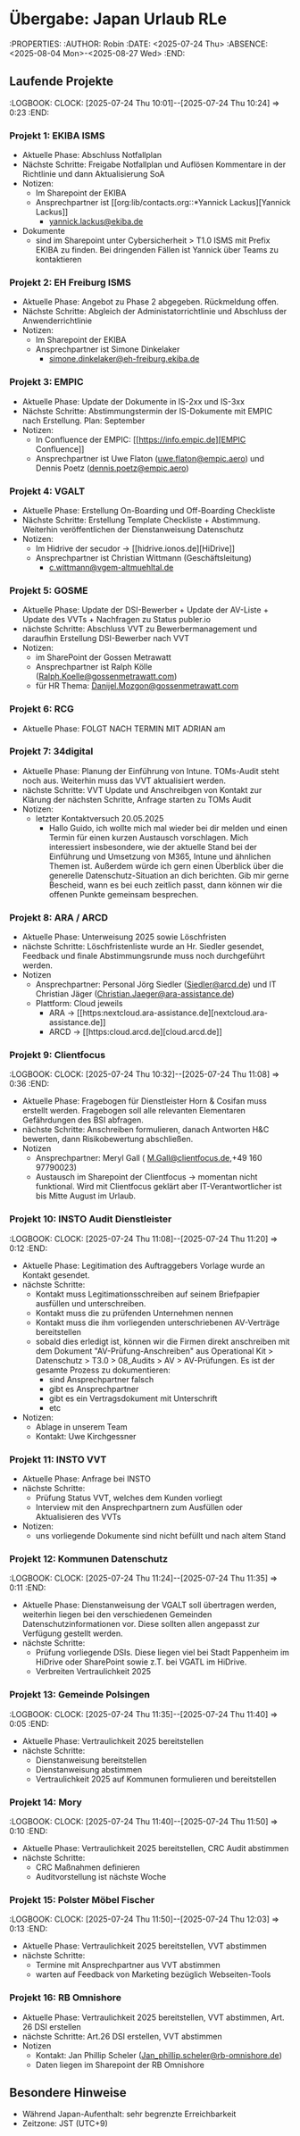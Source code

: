 # Übergabe: Japan Urlaub RLe
:PROPERTIES:
:AUTHOR: Robin
:DATE: <2025-07-24 Thu>
:ABSENCE: <2025-08-04 Mon>-<2025-08-27 Wed>
:END:

## Laufende Projekte
:LOGBOOK:
CLOCK: [2025-07-24 Thu 10:01]--[2025-07-24 Thu 10:24] =>  0:23
:END:
### Projekt 1: EKIBA ISMS
- Aktuelle Phase: Abschluss Notfallplan
- Nächste Schritte: Freigabe Notfallplan und Auflösen Kommentare in der Richtlinie und dann Aktualisierung SoA
- Notizen:
  - Im Sharepoint der EKIBA
  - Ansprechpartner ist [[org:lib/contacts.org::*Yannick Lackus][Yannick Lackus]]
    - yannick.lackus@ekiba.de
- Dokumente
  - sind im Sharepoint unter Cybersicherheit > T1.0 ISMS mit Prefix EKIBA zu finden. Bei dringenden Fällen ist Yannick über Teams zu kontaktieren
### Projekt 2: EH Freiburg ISMS
- Aktuelle Phase: Angebot zu Phase 2 abgegeben. Rückmeldung offen.
- Nächste Schritte: Abgleich der Administatorrichtlinie und Abschluss der Anwenderrichtlinie
- Notizen:
  - Im Sharepoint der EKIBA
  - Ansprechpartner ist Simone Dinkelaker
    - simone.dinkelaker@eh-freiburg.ekiba.de
### Projekt 3: EMPIC
- Aktuelle Phase: Update der Dokumente in IS-2xx und IS-3xx
- Nächste Schritte: Abstimmungstermin der IS-Dokumente mit EMPIC nach Erstellung. Plan: September
- Notizen:
  - In Confluence der EMPIC: [[https://info.empic.de][EMPIC Confluence]]
  - Ansprechpartner ist Uwe Flaton (uwe.flaton@empic.aero) und Dennis Poetz (dennis.poetz@empic.aero)
### Projekt 4: VGALT
- Aktuelle Phase: Erstellung On-Boarding und Off-Boarding Checkliste
- Nächste Schritte: Erstellung Template Checkliste + Abstimmung. Weiterhin veröffentlichen der Dienstanweisung Datenschutz
- Notizen:
  - Im Hidrive der secudor -> [[hidrive.ionos.de][HiDrive]]
  - Ansprechpartner ist Christian Wittmann (Geschäftsleitung)
    - c.wittmann@vgem-altmuehltal.de
### Projekt 5: GOSME
- Aktuelle Phase: Update der DSI-Bewerber + Update der AV-Liste + Update des VVTs + Nachfragen zu Status publer.io
- nächste Schritte: Abschluss VVT zu Bewerbermanagement und daraufhin Erstellung DSI-Bewerber nach VVT
- Notizen:
  - im SharePoint der Gossen Metrawatt
  - Ansprechpartner ist Ralph Kölle (Ralph.Koelle@gossenmetrawatt.com)
  - für HR Thema: Danijel.Mozgon@gossenmetrawatt.com
### Projekt 6: RCG
- Aktuelle Phase: FOLGT NACH TERMIN MIT ADRIAN am
### Projekt 7: 34digital
- Aktuelle Phase: Planung der Einführung von Intune. TOMs-Audit steht noch aus. Weiterhin muss das VVT aktualisiert werden.
- nächste Schritte: VVT Update und Anschreibgen von Kontakt zur Klärung der nächsten Schritte, Anfrage starten zu TOMs Audit
- Notizen:
  - letzter Kontaktversuch 20.05.2025
    - Hallo Guido,
      ich wollte mich mal wieder bei dir melden und einen Termin für einen kurzen Austausch vorschlagen. Mich interessiert insbesondere, wie der aktuelle Stand bei der Einführung und Umsetzung von M365, Intune und ähnlichen Themen ist. Außerdem würde ich gern einen Überblick über die generelle Datenschutz-Situation an dich berichten. Gib mir gerne Bescheid, wann es bei euch zeitlich passt, dann können wir die offenen Punkte gemeinsam besprechen.

### Projekt 8: ARA / ARCD
- Aktuelle Phase: Unterweisung 2025 sowie Löschfristen
- nächste Schritte: Löschfristenliste wurde an Hr. Siedler gesendet, Feedback und finale Abstimmungsrunde muss noch durchgeführt werden.
- Notizen
  - Ansprechpartner: Personal Jörg Siedler (Siedler@arcd.de) und IT Christian Jäger (Christian.Jaeger@ara-assistance.de)
  - Plattform: Cloud jeweils
    - ARA -> [[https:nextcloud.ara-assistance.de][nextcloud.ara-assistance.de]]
    - ARCD -> [[https:cloud.arcd.de][cloud.arcd.de]]

### Projekt 9: Clientfocus
:LOGBOOK:
CLOCK: [2025-07-24 Thu 10:32]--[2025-07-24 Thu 11:08] =>  0:36
:END:
- Aktuelle Phase: Fragebogen für Dienstleister Horn & Cosifan muss erstellt werden. Fragebogen soll alle relevanten Elementaren Gefährdungen des BSI abfragen.
- nächste Schritte: Anschreiben formulieren, danach Antworten H&C bewerten, dann Risikobewertung abschließen.
- Notizen
  - Ansprechpartner: Meryl Gall ( M.Gall@clientfocus.de,+49 160 97790023)
  - Austausch im Sharepoint der Clientfocus -> momentan nicht funktional. Wird mit Clientfocus geklärt aber IT-Verantwortlicher ist bis Mitte August im Urlaub.
### Projekt 10: INSTO Audit Dienstleister
:LOGBOOK:
CLOCK: [2025-07-24 Thu 11:08]--[2025-07-24 Thu 11:20] =>  0:12
:END:
- Aktuelle Phase: Legitimation des Auftraggebers Vorlage wurde an Kontakt gesendet.
- nächste Schritte:
  - Kontakt muss Legitimationsschreiben auf seinem Briefpapier ausfüllen und unterschreiben.
  - Kontakt muss die zu prüfenden Unternehmen nennen
  - Kontakt muss die ihm vorliegenden unterschriebenen AV-Verträge bereitstellen
  - sobald dies erledigt ist, können wir die Firmen direkt anschreiben mit dem Dokument "AV-Prüfung-Anschreiben" aus Operational Kit > Datenschutz > T3.0 > 08_Audits > AV > AV-Prüfungen. Es ist der gesamte Prozess zu dokumentieren:
    - sind Ansprechpartner falsch
    - gibt es Ansprechpartner
    - gibt es ein Vertragsdokument mit Unterschrift
    - etc
- Notizen:
  - Ablage in unserem Team
  - Kontakt: Uwe Kirchgessner
### Projekt 11: INSTO VVT
- Aktuelle Phase: Anfrage bei INSTO
- nächste Schritte:
  - Prüfung Status VVT, welches dem Kunden vorliegt
  - Interview mit den Ansprechpartnern zum Ausfüllen oder Aktualisieren des VVTs
- Notizen:
  - uns vorliegende Dokumente sind nicht befüllt und nach altem Stand
### Projekt 12: Kommunen Datenschutz
:LOGBOOK:
CLOCK: [2025-07-24 Thu 11:24]--[2025-07-24 Thu 11:35] =>  0:11
:END:
- Aktuelle Phase: Dienstanweisung der VGALT soll übertragen werden, weiterhin liegen bei den verschiedenen Gemeinden Datenschutzinformationen vor. Diese sollten allen angepasst zur Verfügung gestellt werden.
- nächste Schritte:
  - Prüfung vorliegende DSIs. Diese liegen viel bei Stadt Pappenheim im HiDrive oder SharePoint sowie z.T. bei VGATL im HiDrive.
  - Verbreiten Vertraulichkeit 2025
### Projekt 13: Gemeinde Polsingen
:LOGBOOK:
CLOCK: [2025-07-24 Thu 11:35]--[2025-07-24 Thu 11:40] =>  0:05
:END:
- Aktuelle Phase: Vertraulichkeit 2025 bereitstellen
- nächste Schritte:
  - Dienstanweisung bereitstellen
  - Dienstanweisung abstimmen
  - Vertraulichkeit 2025 auf Kommunen formulieren und bereitstellen
### Projekt 14: Mory
:LOGBOOK:
CLOCK: [2025-07-24 Thu 11:40]--[2025-07-24 Thu 11:50] =>  0:10
:END:
- Aktuelle Phase: Vertraulichkeit 2025 bereitstellen, CRC Audit abstimmen
- nächste Schritte:
  - CRC Maßnahmen definieren
  - Auditvorstellung ist nächste Woche
### Projekt 15: Polster Möbel Fischer
:LOGBOOK:
CLOCK: [2025-07-24 Thu 11:50]--[2025-07-24 Thu 12:03] =>  0:13
:END:
- Aktuelle Phase: Vertraulichkeit 2025 bereitstellen, VVT abstimmen
- nächste Schritte:
  - Termine mit Ansprechpartner aus VVT abstimmen
  - warten auf Feedback von Marketing bezüglich Webseiten-Tools
### Projekt 16: RB Omnishore
- Aktuelle Phase: Vertraulichkeit 2025 bereitstellen, VVT abstimmen, Art. 26 DSI erstellen
- nächste Schritte: Art.26 DSI erstellen, VVT abstimmen
- Notizen
  - Kontakt: Jan Phillip Scheler (Jan_phillip.scheler@rb-omnishore.de)
  - Daten liegen im Sharepoint der RB Omnishore

## Besondere Hinweise
- Während Japan-Aufenthalt: sehr begrenzte Erreichbarkeit
- Zeitzone: JST (UTC+9)
